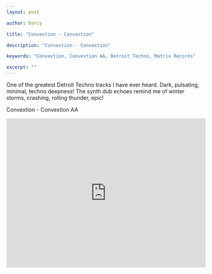 ```yaml
---
layout: post

author: Darcy

title: "Convextion - Convextion"

description: "Convextion - Convextion"

keywords: "Convextion, Convextion AA, Detroit Techno, Matrix Records"

excerpt: ""
---
```


One of the greatest Detroit Techno tracks I have ever heard. Dark, pulsating, minimal, techno deepness! The synth dub echoes remind me of winter storms, crashing, rolling thunder, epic!

Convextion - Convextion AA
<iframe width="520" height="390" src="http://www.youtube.com/embed/8ouMWvSVYoU?rel=0" frameborder="0" allowfullscreen></iframe>
